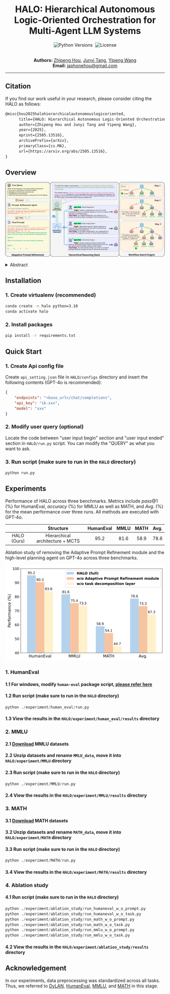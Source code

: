 <!-- markdownlint-disable MD033 -->

<h1 align="center">
    HALO: Hierarchical Autonomous Logic-Oriented Orchestration for Multi-Agent LLM Systems
</h1>

<div align="center">
  <img src="https://img.shields.io/badge/Python-3.10%2B-blue.svg" alt="Python Versions">
  <a href="https://arxiv.org/abs/2505.13516"><img src="https://img.shields.io/badge/Arxiv-2505.13516-b31b1b.svg?logo=arXiv" alt=""></a>
  <img src="https://img.shields.io/badge/License-MIT-red.svg" alt="License">
</div>

<p align="center">
  <br>
  <b>Authors: </b>
  <a href="https://www.semanticscholar.org/author/Zhipeng-Hou/2307312578">Zhipeng Hou</a>,
  <a href="https://github.com/Haaareally">Junyi Tang</a>,
  <a href="https://github.com/Xwwww-yp">Yipeng Wang</a>
  <br>
  <b>Email: </b>
  <a href="mailto:japhonehou@gmail.com">japhonehou@gmail.com</a>
</p>

<!-- markdownlint-enable MD033 -->

---

## Citation

If you find our work useful in your research, please consider citing the HALO as follows:

```latex
@misc{hou2025halohierarchicalautonomouslogicoriented,
      title={HALO: Hierarchical Autonomous Logic-Oriented Orchestration for Multi-Agent LLM Systems}, 
      author={Zhipeng Hou and Junyi Tang and Yipeng Wang},
      year={2025},
      eprint={2505.13516},
      archivePrefix={arXiv},
      primaryClass={cs.MA},
      url={https://arxiv.org/abs/2505.13516}, 
}
```

## Overview

![HALO functions as a three-stage paradigm](./assets/overview.png)

<!-- markdownlint-disable MD033 -->

<details><summary>Abstract</summary>
    Recent advancements in Multi-Agent Systems (MAS) powered by Large Language Models (LLMs) have demonstrated tremendous potential in diverse task scenarios. Nonetheless, existing agentic systems typically rely on predefined agent-role design spaces and static communication structures, limiting their adaptability as well as flexibility in complex interaction environments and leading to subpar performance on highly specialized and expert-level tasks. To address these issues, we introduce HALO, a multi-agent collaboration framework based on a hierarchical reasoning architecture. Specifically, we incorporate a high-level planning agent for task decomposition, mid-level role-design agents for subtask-specific agent instantiation, and low-level inference agents for subtask execution. Particularly, subtask execution is reformulated as a structured workflow search problem, where Monte Carlo Tree Search (MCTS) systematically explores the agentic action space to construct optimal reasoning trajectories. Additionally, as the majority of users lack expertise in prompt engineering, we leverage an Adaptive Prompt Refinement module to transform raw queries into task-specific prompts. Empirical evaluations on Code Generation (HumanEval), General Reasoning (MMLU), and Arithmetic Reasoning (MATH) benchmark datasets highlight the effectiveness of HALO, yielding a 14.4% average improvement over state-of-the-art baselines. Notably, HALO achieves up to 13.3% performance gain on the Moral Scenarios subject in the MMLU benchmark and up to 19.6% performance gain on the Algebra subarea in the MATH benchmark, indicating its advanced proficiency in tackling highly specialized and expert-level tasks.
</details>

<!-- markdownlint-enable MD033 -->

## Installation

### 1. Create virtualenv (recommended)

```bash
conda create -n halo python=3.10
conda activate halo
```

### 2. Install packages

```bash
pip install -r requirements.txt
```

## Quick Start

### 1. Create Api config file

Create `api_setting.json` file in `HALO/configs` directory and insert the following contents (GPT-4o is recommended):

```json
{
    "endpoints": "<base_url>/chat/completions",
    "api_key": "sk-xxx",
    "model": "xxx"
}
```

### 2. Modify user query (optional)

Locate the code between "user input begin" section and "user input ended" section in `HALO/run.py` script. You can modify the "QUERY" as what you want to ask.

### 3. Run script (make sure to run in the `HALO` directory)

```bash
python run.py
```

## Experiments

Performance of HALO across three benchmarks. Metrics include $pass@1$ (%) for HumanEval, $accuracy$ (%) for MMLU as well as MATH, and $Avg.$ (%) for the mean performance over three runs. All methods are executed with GPT-4o.

|             | Structure                        | HumanEval | MMLU | MATH | Avg. |
|:-----------:|:--------------------------------:|:---------:|:----:|:----:|:----:|
| HALO (Ours) | Hierarchical architecture + MCTS | 95.2      | 81.6 | 58.9 | 78.6 |

Ablation study of removing the Adaptive Prompt Refinement module and the high-level planning agent on GPT-4o across three benchmarks.

![Ablation study of HALO](./assets/ablation_study.png)

### 1. HumanEval

#### 1.1 For windows, modify `human-eval` package script, [please refer here](https://github.com/openai/human-eval/issues/45#issuecomment-2194144978)

#### 1.2 Run script (make sure to run in the `HALO` directory)

```python
python ./experiment/human_eval/run.py
```

#### 1.3 View the results in the `HALO/experiment/human_eval/results` directory

### 2. MMLU

#### 2.1 [**Download**](https://people.eecs.berkeley.edu/~hendrycks/data.tar) MMLU datasets

#### 2.2 Unzip datasets and rename `MMLU_data`, move it into `HALO/experiment/MMLU` directory

#### 2.3 Run script (make sure to run in the `HALO` directory)

```python
python ./experiment/MMLU/run.py
```

#### 2.4 View the results in the `HALO/experiment/MMLU/results` directory

### 3. MATH

#### 3.1 [**Download**](https://www.modelscope.cn/datasets/opencompass/competition_math/resolve/master/data/MATH.zip) MATH datasets

#### 3.2 Unzip datasets and rename `MATH_data`, move it into `HALO/experiment/MATH` directory

#### 3.3 Run script (make sure to run in the `HALO` directory)

```python
python ./experiment/MATH/run.py
```

#### 3.4 View the results in the `HALO/experiment/MATH/results` directory

### 4. Ablation study

#### 4.1 Run script (make sure to run in the `HALO` directory)

```python
python ./experiment/ablation_study/run_humaneval_w_o_prompt.py
python ./experiment/ablation_study/run_humaneval_w_o_task.py
python ./experiment/ablation_study/run_math_w_o_prompt.py
python ./experiment/ablation_study/run_math_w_o_task.py
python ./experiment/ablation_study/run_mmlu_w_o_prompt.py
python ./experiment/ablation_study/run_mmlu_w_o_task.py
```

#### 4.2 View the results in the `HALO/experiment/ablation_study/results` directory

## Acknowledgement

In our experiments, data preprocessing was standardized across all tasks. Thus, we referred to [DyLAN](https://github.com/SALT-NLP/DyLAN), [HumanEval](https://github.com/openai/human-eval), [MMLU](https://github.com/hendrycks/test), and [MATH](https://github.com/hendrycks/math) in this stage.
